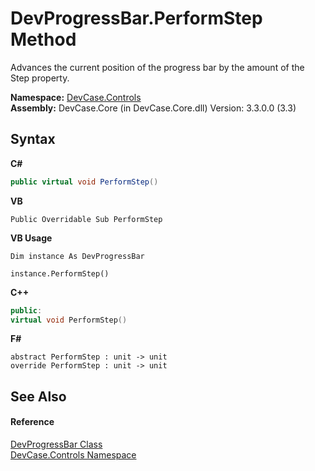 # DevProgressBar.PerformStep Method 
 

Advances the current position of the progress bar by the amount of the Step property.

**Namespace:**&nbsp;<a href="N_DevCase_Controls">DevCase.Controls</a><br />**Assembly:**&nbsp;DevCase.Core (in DevCase.Core.dll) Version: 3.3.0.0 (3.3)

## Syntax

**C#**<br />
``` C#
public virtual void PerformStep()
```

**VB**<br />
``` VB
Public Overridable Sub PerformStep
```

**VB Usage**<br />
``` VB Usage
Dim instance As DevProgressBar

instance.PerformStep()
```

**C++**<br />
``` C++
public:
virtual void PerformStep()
```

**F#**<br />
``` F#
abstract PerformStep : unit -> unit 
override PerformStep : unit -> unit 
```


## See Also


#### Reference
<a href="T_DevCase_Controls_DevProgressBar">DevProgressBar Class</a><br /><a href="N_DevCase_Controls">DevCase.Controls Namespace</a><br />